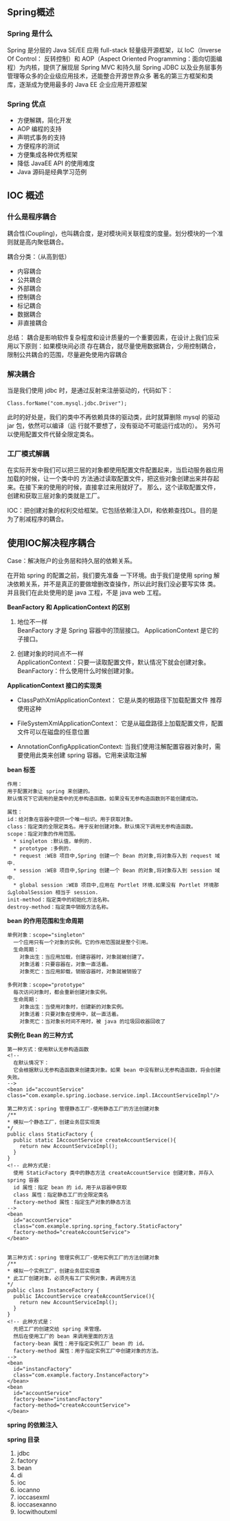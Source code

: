 
## Spring概述

### Spring 是什么
Spring 是分层的 Java SE/EE 应用 full-stack 轻量级开源框架，以 IoC（Inverse Of Control：
反转控制）和 AOP（Aspect Oriented Programming：面向切面编程）为内核，提供了展现层 Spring 
MVC 和持久层 Spring JDBC 以及业务层事务管理等众多的企业级应用技术，还能整合开源世界众多
著名的第三方框架和类库，逐渐成为使用最多的 Java EE 企业应用开源框架

### Spring 优点

- 方便解耦，简化开发
- AOP 编程的支持
- 声明式事务的支持
- 方便程序的测试
- 方便集成各种优秀框架
- 降低 JavaEE API 的使用难度
- Java 源码是经典学习范例

## IOC 概述

### 什么是程序耦合
耦合性(Coupling)，也叫耦合度，是对模块间关联程度的度量。划分模块的一个准则就是高内聚低耦合。

耦合分类：（从高到低）
- 内容耦合
- 公共耦合
- 外部耦合
- 控制耦合
- 标记耦合
- 数据耦合
- 非直接耦合

总结：
耦合是影响软件复杂程度和设计质量的一个重要因素，在设计上我们应采用以下原则：如果模块间必须
存在耦合，就尽量使用数据耦合，少用控制耦合，限制公共耦合的范围，尽量避免使用内容耦合

### 解决耦合

当是我们使用 jdbc 时，是通过反射来注册驱动的，代码如下：
```
Class.forName("com.mysql.jdbc.Driver");
```

此时的好处是，我们的类中不再依赖具体的驱动类，此时就算删除 mysql 的驱动 jar 包，依然可以编译（运
行就不要想了，没有驱动不可能运行成功的）。
另外可以使用配置文件代替全限定类名。

### 工厂模式解耦

在实际开发中我们可以把三层的对象都使用配置文件配置起来，当启动服务器应用加载的时候，让一个类中的
方法通过读取配置文件，把这些对象创建出来并存起来。在接下来的使用的时候，直接拿过来用就好了。
那么，这个读取配置文件，创建和获取三层对象的类就是工厂。

IOC：把创建对象的权利交给框架。它包括依赖注入DI，和依赖查找DL。目的是为了削减程序的耦合。


## 使用IOC解决程序耦合

Case：解决账户的业务层和持久层的依赖关系。

在开始 spring 的配置之前，我们要先准备
一下环境。由于我们是使用 spring 解决依赖关系，并不是真正的要做增删改查操作，所以此时我们没必要写实体
类。并且我们在此处使用的是 java 工程，不是 java web 工程。

**BeanFactory 和 ApplicationContext 的区别**
1. 地位不一样  
BeanFactory 才是 Spring 容器中的顶层接口。
ApplicationContext 是它的子接口。

2. 创建对象的时间点不一样  
ApplicationContext：只要一读取配置文件，默认情况下就会创建对象。
BeanFactory：什么使用什么时候创建对象。

**ApplicationContext 接口的实现类**

- ClassPathXmlApplicationContext：
它是从类的根路径下加载配置文件 推荐使用这种

- FileSystemXmlApplicationContext：
它是从磁盘路径上加载配置文件，配置文件可以在磁盘的任意位置

- AnnotationConfigApplicationContext:
当我们使用注解配置容器对象时，需要使用此类来创建 spring 容器。它用来读取注解

**bean 标签**

```
作用：
用于配置对象让 spring 来创建的。
默认情况下它调用的是类中的无参构造函数。如果没有无参构造函数则不能创建成功。

属性：
id：给对象在容器中提供一个唯一标识。用于获取对象。
class：指定类的全限定类名。用于反射创建对象。默认情况下调用无参构造函数。
scope：指定对象的作用范围。
  * singleton :默认值，单例的.
  * prototype :多例的.
  * request :WEB 项目中,Spring 创建一个 Bean 的对象,将对象存入到 request 域中.
  * session :WEB 项目中,Spring 创建一个 Bean 的对象,将对象存入到 session 域中.
  * global session :WEB 项目中,应用在 Portlet 环境.如果没有 Portlet 环境那么globalSession 相当于 session.
init-method：指定类中的初始化方法名称。
destroy-method：指定类中销毁方法名称。
```

**bean 的作用范围和生命周期**
```
单例对象：scope="singleton"
  一个应用只有一个对象的实例。它的作用范围就是整个引用。
  生命周期：
    对象出生：当应用加载，创建容器时，对象就被创建了。
    对象活着：只要容器在，对象一直活着。
    对象死亡：当应用卸载，销毁容器时，对象就被销毁了

多例对象：scope="prototype"
  每次访问对象时，都会重新创建对象实例。
  生命周期：
    对象出生：当使用对象时，创建新的对象实例。
    对象活着：只要对象在使用中，就一直活着。
    对象死亡：当对象长时间不用时，被 java 的垃圾回收器回收了
```

**实例化 Bean 的三种方式**

```
第一种方式：使用默认无参构造函数
<!--
  在默认情况下：
  它会根据默认无参构造函数来创建类对象。如果 bean 中没有默认无参构造函数，将会创建失败。
--> 
<bean id="accountService" class="com.example.spring.iocbase.service.impl.IAccountServiceImpl"/>

第二种方式：spring 管理静态工厂-使用静态工厂的方法创建对象
/**
* 模拟一个静态工厂，创建业务层实现类
*/
public class StaticFactory {
  public static IAccountService createAccountService(){
  	return new AccountServiceImpl();
  } 
}
<!-- 此种方式是:
  使用 StaticFactory 类中的静态方法 createAccountService 创建对象，并存入 spring 容器
  id 属性：指定 bean 的 id，用于从容器中获取
  class 属性：指定静态工厂的全限定类名
  factory-method 属性：指定生产对象的静态方法
-->
<bean 
  id="accountService" 
  class="com.example.spring.spring_factory.StaticFactory"
  factory-method="createAccountService">
</bean>


第三种方式：spring 管理实例工厂-使用实例工厂的方法创建对象
/**
* 模拟一个实例工厂，创建业务层实现类
* 此工厂创建对象，必须先有工厂实例对象，再调用方法
*/
public class InstanceFactory {
  public IAccountService createAccountService(){
  	return new AccountServiceImpl();
  } 
}
<!-- 此种方式是：
  先把工厂的创建交给 spring 来管理。
  然后在使用工厂的 bean 来调用里面的方法
  factory-bean 属性：用于指定实例工厂 bean 的 id。
  factory-method 属性：用于指定实例工厂中创建对象的方法。
-->
<bean 
  id="instancFactory" 
  class="com.example.factory.InstanceFactory">
</bean> 
<bean 
  id="accountService" 
  factory-bean="instancFactory" 
  factory-method="createAccountService">
</bean>
```

**spring 的依赖注入**





**spring 目录**
1. jdbc
2. factory
3. bean
4. di
5. ioc
6. iocanno
7. ioccasexml
8. ioccasexanno
9. Iocwithoutxml






